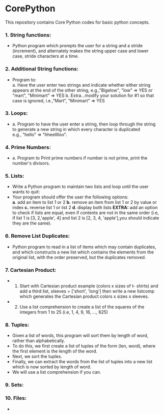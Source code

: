 # CorePython

This repository contains Core Python codes for basic python concepts.

### 1. String functions:
  - Python program which prompts the user for a string and a stride (increment), and alternately makes the string upper case and lower case, 
stride characters at a time. 

### 2. Additional String functions:
  - Program to:  
    a. Have the user enter two strings and indicate whether either string appears at the end of the other string, e.g.,"Bigelow", "low" => YES or "mart", "Minimart" => YES
    b. Extra...modify your solution for #1 so that case is ignored, i.e.,"Mart", "Minimart" => YES 

### 3. Loops:
  - a. Program to have the user enter a string, then loop through the string to generate a new string in which every character is duplicated   
      e.g., "hello" => "hheelllloo". 

### 4. Prime Numbers:
  - a. Program to Print prime numbers if number is not prime, print the number's divisors. 

### 5. Lists:  

 - Write a Python program to maintain two lists and loop until the user wants to quit:
 - Your program should offer the user the following options:  
	**a**. add an item to list 1 or 2
    **b.** remove an item from list 1 or 2 by value or index
    **c.** reverse list 1 or list 2
    **d**. display both lists
    **EXTRA:** add an option to check if lists are equal, even if contents are not in the same order (i.e, if list 1 is [3, 2,'apple', 4] and list 2 is [2, 3, 4, 'apple'],you should indicate they are the same).

### 6. Remove List Duplicates:

 - Python program to read in a list of items which may contain duplicates, and which constructs a new list which contains the elements from the original list, with the order preserved, but the duplicates removed.

### 7. Cartesian Product:

 - 1. Start with Cartesian product example (colors x sizes of t- shirts) and add a third list, sleeves = ['short', 'long']
then write a new listcomp which generates the Cartesian product colors x sizes x sleeves.
 - 2. Use a list comprehension to create a list of the squares of the integers from 1 to 25 (i.e, 1, 4, 9, 16, ..., 625)

### 8. Tuples:

 - Given a list of words, this program will sort them by length of word, rather than alphabetically.
 - To do this, we first create a list of tuples of the form (len, word), where the first element is the length of the word.
 - Next, we sort the tuples.
 - Finally, we can extract the words from the list of tuples into a new list which is now sorted by length of word.
 - We will use a list comprehension if you can.


### 9. Sets:

### 10. Files:

 -